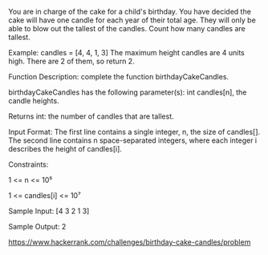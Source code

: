 You are in charge of the cake for a child's birthday. You have decided the cake will have one candle for each year of their total age. They will only be able to blow out the tallest of the candles. Count how many candles are tallest.

Example: candles = [4, 4, 1, 3] The maximum height candles are 4 units high. There are 2 of them, so return 2.

Function Description: complete the function birthdayCakeCandles.

birthdayCakeCandles has the following parameter(s): int candles[n], the candle heights.

Returns int: the number of candles that are tallest.

Input Format: The first line contains a single integer, n, the size of candles[]. The second line contains n space-separated integers, where each integer i describes the height of candles[i].

Constraints:

1 <= n <= 10⁵

1 <= candles[i] <= 10⁷

Sample Input: [4 3 2 1 3]

Sample Output: 2

https://www.hackerrank.com/challenges/birthday-cake-candles/problem
